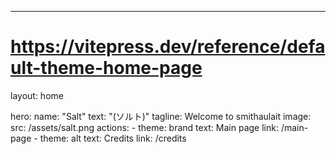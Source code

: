 ---
# https://vitepress.dev/reference/default-theme-home-page
layout: home

hero:
  name: "Salt"
  text: "(ソルト)"
  tagline: Welcome to smithaulait
  image:
    src: /assets/salt.png
  actions:
    - theme: brand
      text: Main page
      link: /main-page
    - theme: alt
      text: Credits
      link: /credits
